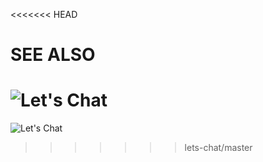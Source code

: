<<<<<<< HEAD
# SEE ALSO
![Let's Chat](http://i.imgur.com/vDbhXul.png)
=======
![Let's Chat](http://i.imgur.com/0a3l5VF.png)
>>>>>>> lets-chat/master

